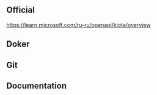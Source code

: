 ## Official
https://learn.microsoft.com/ru-ru/openapi/kiota/overview

## Doker

## Git

## Documentation
